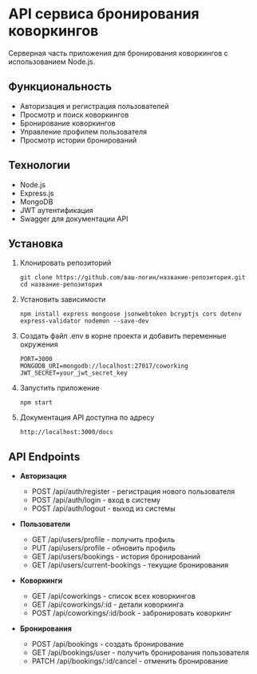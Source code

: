 # API сервиса бронирования коворкингов

Серверная часть приложения для бронирования коворкингов с использованием Node.js.

## Функциональность

- Авторизация и регистрация пользователей
- Просмотр и поиск коворкингов
- Бронирование коворкингов
- Управление профилем пользователя
- Просмотр истории бронирований

## Технологии

- Node.js
- Express.js
- MongoDB
- JWT аутентификация
- Swagger для документации API

## Установка

1. Клонировать репозиторий

   ```
   git clone https://github.com/ваш-логин/название-репозитория.git
   cd название-репозитория
   ```

2. Установить зависимости

   ```
   npm install express mongoose jsonwebtoken bcryptjs cors dotenv express-validator nodemon --save-dev
   ```

3. Создать файл .env в корне проекта и добавить переменные окружения

   ```
   PORT=3000
   MONGODB_URI=mongodb://localhost:27017/coworking
   JWT_SECRET=your_jwt_secret_key
   ```

4. Запустить приложение

   ```
   npm start
   ```

5. Документация API доступна по адресу
   ```
   http://localhost:3000/docs
   ```

## API Endpoints

- **Авторизация**

  - POST /api/auth/register - регистрация нового пользователя
  - POST /api/auth/login - вход в систему
  - POST /api/auth/logout - выход из системы

- **Пользователи**

  - GET /api/users/profile - получить профиль
  - PUT /api/users/profile - обновить профиль
  - GET /api/users/bookings - история бронирований
  - GET /api/users/current-bookings - текущие бронирования

- **Коворкинги**

  - GET /api/coworkings - список всех коворкингов
  - GET /api/coworkings/:id - детали коворкинга
  - POST /api/coworkings/:id/book - забронировать коворкинг

- **Бронирования**
  - POST /api/bookings - создать бронирование
  - GET /api/bookings/user - получить бронирования пользователя
  - PATCH /api/bookings/:id/cancel - отменить бронирование
